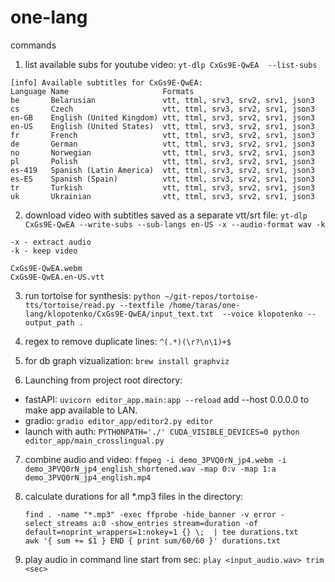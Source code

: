 # one-lang


commands
1. list available subs for youtube video: `yt-dlp CxGs9E-QwEA  --list-subs`
```
[info] Available subtitles for CxGs9E-QwEA:
Language Name                     Formats
be       Belarusian               vtt, ttml, srv3, srv2, srv1, json3
cs       Czech                    vtt, ttml, srv3, srv2, srv1, json3
en-GB    English (United Kingdom) vtt, ttml, srv3, srv2, srv1, json3
en-US    English (United States)  vtt, ttml, srv3, srv2, srv1, json3
fr       French                   vtt, ttml, srv3, srv2, srv1, json3
de       German                   vtt, ttml, srv3, srv2, srv1, json3
no       Norwegian                vtt, ttml, srv3, srv2, srv1, json3
pl       Polish                   vtt, ttml, srv3, srv2, srv1, json3
es-419   Spanish (Latin America)  vtt, ttml, srv3, srv2, srv1, json3
es-ES    Spanish (Spain)          vtt, ttml, srv3, srv2, srv1, json3
tr       Turkish                  vtt, ttml, srv3, srv2, srv1, json3
uk       Ukrainian                vtt, ttml, srv3, srv2, srv1, json3
```   
2. download video with subtitles saved as a separate vtt/srt file: `yt-dlp CxGs9E-QwEA --write-subs --sub-langs en-US -x --audio-format wav -k`
```
-x - extract audio
-k - keep video

CxGs9E-QwEA.webm
CxGs9E-QwEA.en-US.vtt
```

3. run tortoise for synthesis: `python ~/git-repos/tortoise-tts/tortoise/read.py --textfile /home/taras/one-lang/klopotenko/CxGs9E-QwEA/input_text.txt  --voice klopotenko --output_path .`

4. regex to remove duplicate lines: `^(.*)(\r?\n\1)+$`

5. for db graph vizualization: `brew install graphviz`

6. Launching from project root directory:

- fastAPI: `uvicorn editor_app.main:app --reload`
  add --host 0.0.0.0 to make app available to LAN.
- gradio: `gradio editor_app/editor2.py editor`
- launch with auth: `PYTHONPATH='./' CUDA_VISIBLE_DEVICES=0 python editor_app/main_crosslingual.py`


7. combine audio and video: `ffmpeg -i demo_3PVQ0rN_jp4.webm -i demo_3PVQ0rN_jp4_english_shortened.wav -map 0:v -map 1:a  demo_3PVQ0rN_jp4_english.mp4`

8. calculate durations for all *.mp3 files in the directory:
    ```
    find . -name "*.mp3" -exec ffprobe -hide_banner -v error -select_streams a:0 -show_entries stream=duration -of default=noprint_wrappers=1:nokey=1 {} \;  | tee durations.txt
    awk '{ sum += $1 } END { print sum/60/60 }' durations.txt
    
    ```

9. play audio in command line start from sec: `play <input_audio.wav> trim <sec>`